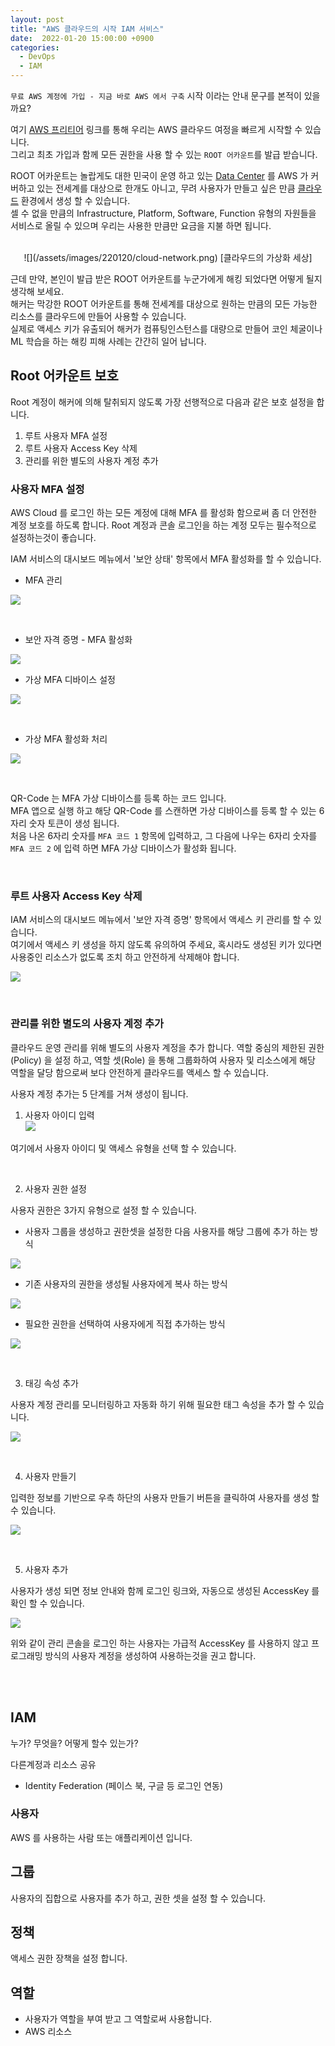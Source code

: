 ```yaml
---
layout: post
title: "AWS 클라우드의 시작 IAM 서비스"
date:  2022-01-20 15:00:00 +0900
categories: 
  - DevOps
  - IAM
---
```


`무료 AWS 계정에 가입 - 지금 바로 AWS 에서 구축` 시작 이라는 안내 문구를 본적이 있을 까요?   

여기 [AWS 프리티어](https://aws.amazon.com/ko/free) 링크를 통해 우리는 AWS 클라우드 여정을 빠르게 시작할 수 있습니다.  
그리고 최초 가입과 함께 모든 권한을 사용 할 수 있는 `ROOT 어카운트`를 발급 받습니다.  

ROOT 어카운트는 놀랍게도 대한 민국이 운영 하고 있는 [Data Center](https://ko.wikipedia.org/wiki/%EB%8D%B0%EC%9D%B4%ED%84%B0_%EC%84%BC%ED%84%B0) 를 AWS 가 커버하고 있는 전세계를 대상으로 한개도 아니고, 
무려 사용자가 만들고 싶은 만큼 [클라우드](https://ko.wikipedia.org/wiki/%ED%81%B4%EB%9D%BC%EC%9A%B0%EB%93%9C_%EC%BB%B4%ED%93%A8%ED%8C%85?tableofcontents=1) 환경에서 생성 할 수 있습니다.  
셀 수 없을 만큼의 Infrastructure, Platform, Software, Function 유형의 자원들을 서비스로 올릴 수 있으며 우리는 사용한 만큼만 요금을 지불 하면 됩니다.  

<br>

<div align="center">
![](/assets/images/220120/cloud-network.png)  
[클라우드의 가상화 세상]
</div>


근데 만약, 본인이 발급 받은 ROOT 어카운트를 누군가에게 해킹 되었다면 어떻게 될지 생각해 보세요.  
해커는 막강한 ROOT 어카운트를 통해 전세계를 대상으로 원하는 만큼의 모든 가능한 리소스를 클라우드에 만들어 사용할 수 있습니다.  
실제로 액세스 키가 유출되어 해커가 컴퓨팅인스턴스를 대량으로 만들어 코인 체굴이나 ML 학습을 하는 해킹 피해 사례는 간간히 일어 납니다.  

## Root 어카운트 보호
Root 계정이 해커에 의해 탈취되지 않도록 가장 선행적으로 다음과 같은 보호 설정을 합니다.  
1. 루트 사용자 MFA 설정 
2. 루트 사용자 Access Key 삭제
3. 관리를 위한 별도의 사용자 계정 추가

### 사용자 MFA 설정
AWS Cloud 를 로그인 하는 모든 계정에 대해 MFA 를 활성화 함으로써 좀 더 안전한 계정 보호를 하도록 합니다. Root 계정과 콘솔 로그인을 하는 계정 모두는 필수적으로 설정하는것이 좋습니다. 

IAM 서비스의 대시보드 메뉴에서 '보안 상태' 항목에서 MFA 활성화를 할 수 있습니다. 

- MFA 관리

![](/assets/images/220120/iam-01.png)

<br>

- 보안 자격 증명 - MFA 활성화

![](/assets/images/220120/iam-02.png)


- 가상 MFA 디바이스 설정  

![](/assets/images/220120/iam-03.png)

<br>


- 가상 MFA 활성화 처리

![](/assets/images/220120/iam-04.png)

<br>

QR-Code 는 MFA 가상 디바이스를 등록 하는 코드 입니다.  
MFA 앱으로 실행 하고 해당 QR-Code 를 스캔하면 가상 디바이스를 등록 할 수 있는 6자리 숫자 토큰이 생성 됩니다.   
처음 나온 6자리 숫자를 `MFA 코드 1` 항목에 입력하고, 그 다음에 나우는 6자리 숫자를 `MFA 코드 2` 에 입력 하면 MFA 가상 디바이스가 활성화 됩니다.

<br>

### 루트 사용자 Access Key 삭제

IAM 서비스의 대시보드 메뉴에서 '보안 자격 증명' 항목에서 액세스 키 관리를 할 수 있습니다.  
여기에서 액세스 키 생성을 하지 않도록 유의하여 주세요, 혹시라도 생성된 키가 있다면 사용중인 리소스가 없도록 조치 하고 안전하게 삭제해야 합니다.  

![](/assets/images/220120/iam-05.png)

<br>

### 관리를 위한 별도의 사용자 계정 추가

클라우드 운영 관리를 위해 별도의 사용자 계정을 추가 합니다. 역할 중심의 제한된 권한 (Policy) 을 설정 하고, 역할 셋(Role) 을 통해 그룹화하여 사용자 및 리소스에게 해당 역할을 달당 함으로써 보다 안전하게 클라우드를 액세스 할 수 있습니다. 

사용자 계정 추가는 5 단계를 거쳐 생성이 됩니다. 

1. 사용자 아이디 입력   
![](/assets/images/220120/iam-12.png)

여기에서 사용자 아이디 및 액세스 유형을 선택 할 수 있습니다.  

<br>

2. 사용자 권한 설정  

사용자 권한은 3가지 유형으로 설정 할 수 있습니다. 
<br>

- 사용자 그룹을 생성하고 권한셋을 설정한 다음 사용자를 해당 그룹에 추가 하는 방식   

![](/assets/images/220120/iam-13a.png)
<br>

- 기존 사용자의 권한을 생성될 사용자에게 복사 하는 방식  

![](/assets/images/220120/iam-13b.png)
<br>
 
- 필요한 권한을 선택하여 사용자에게 직접 추가하는 방식  

![](/assets/images/220120/iam-13c.png)

<br>


3. 태깅 속성 추가

사용자 계정 관리를 모니터링하고 자동화 하기 위해 필요한 태그 속성을 추가 할 수 있습니다.  
 
![](/assets/images/220120/iam-14.png)

<br>

4. 사용자 만들기  

입력한 정보를 기반으로 우측 하단의 사용자 만들기 버튼을 클릭하여 사용자를 생성 할 수 있습니다. 

![](/assets/images/220120/iam-15.png)

<br>

5. 사용자 추가  

사용자가 생성 되면 정보 안내와 함께 로그인 링크와, 자동으로 생성된 AccessKey 를 확인 할 수 있습니다.  

![](/assets/images/220120/iam-16.png)

위와 같이 관리 콘솔을 로그인 하는 사용자는 가급적 AccessKey 를 사용하지 않고 프로그래밍 방식의 사용자 계정을 생성하여 사용하는것을 권고 합니다. 


<br><br>


## IAM

누가?
무엇을? 
어떻게 할수 있는가?

다른계정과 리소스 공유
- Identity Federation (페이스 북, 구글 등 로그인 연동)

### 사용자
AWS 를 사용하는 사람 또는 애플리케이션 입니다.

## 그룹
사용자의 집합으로 사용자를 추가 하고, 권한 셋을 설정 할 수 있습니다.

## 정책
액세스 권한 장책을 설정 합니다.

## 역할
- 사용자가 역할을 부여 받고 그 역할로써 사용합니다.
- AWS 리소스  
